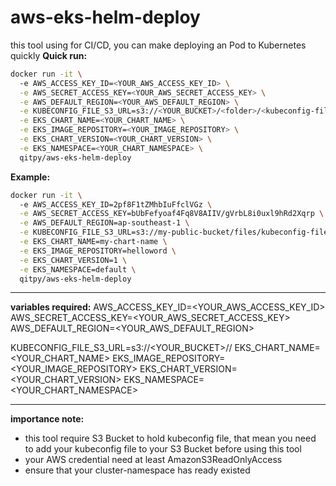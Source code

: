 # aws-eks-helm-deploy
this tool using for CI/CD, you can make deploying an Pod to Kubernetes quickly
__Quick run:__
``` bash
docker run -it \                        
  -e AWS_ACCESS_KEY_ID=<YOUR_AWS_ACCESS_KEY_ID> \
  -e AWS_SECRET_ACCESS_KEY=<YOUR_AWS_SECRET_ACCESS_KEY> \
  -e AWS_DEFAULT_REGION=<YOUR_AWS_DEFAULT_REGION> \
  -e KUBECONFIG_FILE_S3_URL=s3://<YOUR_BUCKET>/<folder>/<kubeconfig-file> \
  -e EKS_CHART_NAME=<YOUR_CHART_NAME> \
  -e EKS_IMAGE_REPOSITORY=<YOUR_IMAGE_REPOSITORY> \
  -e EKS_CHART_VERSION=<YOUR_CHART_VERSION> \
  -e EKS_NAMESPACE=<YOUR_CHART_NAMESPACE> \
  qitpy/aws-eks-helm-deploy
```

__Example:__
``` bash
docker run -it \                        
  -e AWS_ACCESS_KEY_ID=2pf8F1tZMhbIuFfclVGz \
  -e AWS_SECRET_ACCESS_KEY=bUbFefyoaf4Fq8V8AIIV/gVrbL8i0uxl9hRd2Xqrp \
  -e AWS_DEFAULT_REGION=ap-southeast-1 \
  -e KUBECONFIG_FILE_S3_URL=s3://my-public-bucket/files/kubeconfig-file \
  -e EKS_CHART_NAME=my-chart-name \
  -e EKS_IMAGE_REPOSITORY=helloword \
  -e EKS_CHART_VERSION=1 \
  -e EKS_NAMESPACE=default \
  qitpy/aws-eks-helm-deploy
```

---  

__variables required:__
AWS_ACCESS_KEY_ID=<YOUR_AWS_ACCESS_KEY_ID>
AWS_SECRET_ACCESS_KEY=<YOUR_AWS_SECRET_ACCESS_KEY>
AWS_DEFAULT_REGION=<YOUR_AWS_DEFAULT_REGION>

KUBECONFIG_FILE_S3_URL=s3://<YOUR_BUCKET>/<folder>/<kubeconfig-file>
EKS_CHART_NAME=<YOUR_CHART_NAME>
EKS_IMAGE_REPOSITORY=<YOUR_IMAGE_REPOSITORY>
EKS_CHART_VERSION=<YOUR_CHART_VERSION>
EKS_NAMESPACE=<YOUR_CHART_NAMESPACE>

---  

__importance note:__

- this tool require S3 Bucket to hold kubeconfig file, that mean you need to add your kubeconfig file to your S3 Bucket before using this tool
- your AWS credential need at least AmazonS3ReadOnlyAccess
- ensure that your cluster-namespace has ready existed
